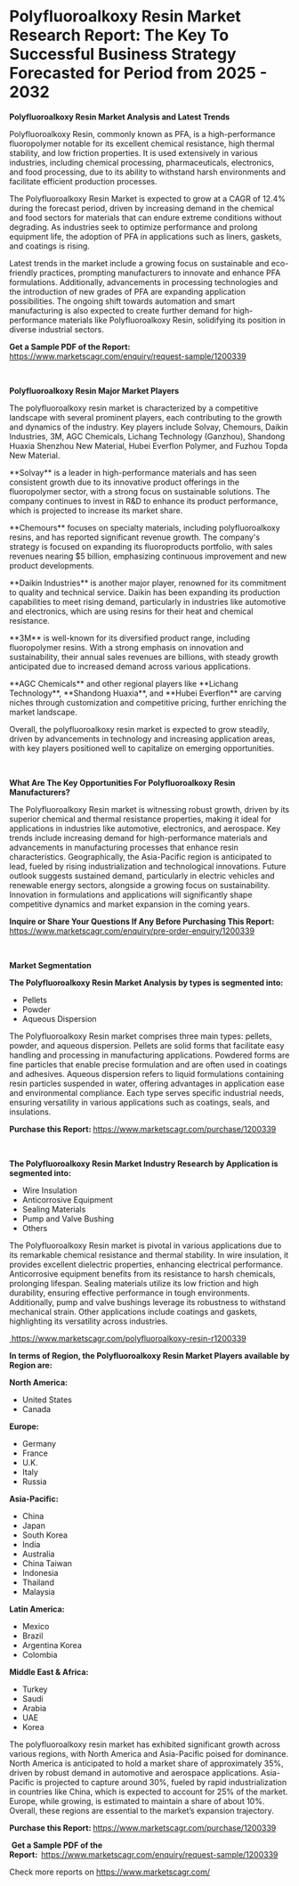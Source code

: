 <p><h1>Polyfluoroalkoxy Resin Market Research Report: The Key To Successful Business Strategy Forecasted for Period from 2025 - 2032</h1></p><p><strong>Polyfluoroalkoxy Resin Market Analysis and Latest Trends</strong></p>
<p><p>Polyfluoroalkoxy Resin, commonly known as PFA, is a high-performance fluoropolymer notable for its excellent chemical resistance, high thermal stability, and low friction properties. It is used extensively in various industries, including chemical processing, pharmaceuticals, electronics, and food processing, due to its ability to withstand harsh environments and facilitate efficient production processes.</p><p>The Polyfluoroalkoxy Resin Market is expected to grow at a CAGR of 12.4% during the forecast period, driven by increasing demand in the chemical and food sectors for materials that can endure extreme conditions without degrading. As industries seek to optimize performance and prolong equipment life, the adoption of PFA in applications such as liners, gaskets, and coatings is rising.  </p><p>Latest trends in the market include a growing focus on sustainable and eco-friendly practices, prompting manufacturers to innovate and enhance PFA formulations. Additionally, advancements in processing technologies and the introduction of new grades of PFA are expanding application possibilities. The ongoing shift towards automation and smart manufacturing is also expected to create further demand for high-performance materials like Polyfluoroalkoxy Resin, solidifying its position in diverse industrial sectors.</p></p>
<p><strong>Get a Sample PDF of the Report:&nbsp;</strong> <a href="https://www.marketscagr.com/enquiry/request-sample/1200339?utm_campaign=1848&utm_medium=2&utm_source=Github&utm_content=ia&utm_term=01022025&utm_id=polyfluoroalkoxy-resin">https://www.marketscagr.com/enquiry/request-sample/1200339</a></p>
<p>&nbsp;</p>
<p><strong>Polyfluoroalkoxy Resin Major Market Players</strong></p>
<p><p>The polyfluoroalkoxy resin market is characterized by a competitive landscape with several prominent players, each contributing to the growth and dynamics of the industry. Key players include Solvay, Chemours, Daikin Industries, 3M, AGC Chemicals, Lichang Technology (Ganzhou), Shandong Huaxia Shenzhou New Material, Hubei Everflon Polymer, and Fuzhou Topda New Material.</p><p>**Solvay** is a leader in high-performance materials and has seen consistent growth due to its innovative product offerings in the fluoropolymer sector, with a strong focus on sustainable solutions. The company continues to invest in R&D to enhance its product performance, which is projected to increase its market share.</p><p>**Chemours** focuses on specialty materials, including polyfluoroalkoxy resins, and has reported significant revenue growth. The company's strategy is focused on expanding its fluoroproducts portfolio, with sales revenues nearing $5 billion, emphasizing continuous improvement and new product developments.</p><p>**Daikin Industries** is another major player, renowned for its commitment to quality and technical service. Daikin has been expanding its production capabilities to meet rising demand, particularly in industries like automotive and electronics, which are using resins for their heat and chemical resistance.</p><p>**3M** is well-known for its diversified product range, including fluoropolymer resins. With a strong emphasis on innovation and sustainability, their annual sales revenues are billions, with steady growth anticipated due to increased demand across various applications.</p><p>**AGC Chemicals** and other regional players like **Lichang Technology**, **Shandong Huaxia**, and **Hubei Everflon** are carving niches through customization and competitive pricing, further enriching the market landscape.</p><p>Overall, the polyfluoroalkoxy resin market is expected to grow steadily, driven by advancements in technology and increasing application areas, with key players positioned well to capitalize on emerging opportunities.</p></p>
<p>&nbsp;</p>
<p><strong>What Are The Key Opportunities For Polyfluoroalkoxy Resin Manufacturers?</strong></p>
<p><p>The Polyfluoroalkoxy Resin market is witnessing robust growth, driven by its superior chemical and thermal resistance properties, making it ideal for applications in industries like automotive, electronics, and aerospace. Key trends include increasing demand for high-performance materials and advancements in manufacturing processes that enhance resin characteristics. Geographically, the Asia-Pacific region is anticipated to lead, fueled by rising industrialization and technological innovations. Future outlook suggests sustained demand, particularly in electric vehicles and renewable energy sectors, alongside a growing focus on sustainability. Innovation in formulations and applications will significantly shape competitive dynamics and market expansion in the coming years.</p></p>
<p><strong>Inquire or Share Your Questions If Any Before Purchasing This Report:</strong> <a href="https://www.marketscagr.com/enquiry/pre-order-enquiry/1200339?utm_campaign=1848&utm_medium=2&utm_source=Github&utm_content=ia&utm_term=01022025&utm_id=polyfluoroalkoxy-resin">https://www.marketscagr.com/enquiry/pre-order-enquiry/1200339</a></p>
<p>&nbsp;</p>
<p><strong>Market Segmentation</strong></p>
<p><strong>The Polyfluoroalkoxy Resin Market Analysis by types is segmented into:</strong></p>
<p><ul><li>Pellets</li><li>Powder</li><li>Aqueous Dispersion</li></ul></p>
<p><p>The Polyfluoroalkoxy Resin market comprises three main types: pellets, powder, and aqueous dispersion. Pellets are solid forms that facilitate easy handling and processing in manufacturing applications. Powdered forms are fine particles that enable precise formulation and are often used in coatings and adhesives. Aqueous dispersion refers to liquid formulations containing resin particles suspended in water, offering advantages in application ease and environmental compliance. Each type serves specific industrial needs, ensuring versatility in various applications such as coatings, seals, and insulations.</p></p>
<p><strong>Purchase this Report:&nbsp;</strong><a href="https://www.marketscagr.com/purchase/1200339?utm_campaign=1848&utm_medium=2&utm_source=Github&utm_content=ia&utm_term=01022025&utm_id=polyfluoroalkoxy-resin">https://www.marketscagr.com/purchase/1200339</a></p>
<p>&nbsp;</p>
<p><strong>The Polyfluoroalkoxy Resin Market Industry Research by Application is segmented into:</strong></p>
<p><ul><li>Wire Insulation</li><li>Anticorrosive Equipment</li><li>Sealing Materials</li><li>Pump and Valve Bushing</li><li>Others</li></ul></p>
<p><p>The Polyfluoroalkoxy Resin market is pivotal in various applications due to its remarkable chemical resistance and thermal stability. In wire insulation, it provides excellent dielectric properties, enhancing electrical performance. Anticorrosive equipment benefits from its resistance to harsh chemicals, prolonging lifespan. Sealing materials utilize its low friction and high durability, ensuring effective performance in tough environments. Additionally, pump and valve bushings leverage its robustness to withstand mechanical strain. Other applications include coatings and gaskets, highlighting its versatility across industries.</p></p>
<p><a href="https://www.marketscagr.com/polyfluoroalkoxy-resin-r1200339?utm_campaign=1848&utm_medium=2&utm_source=Github&utm_content=ia&utm_term=01022025&utm_id=polyfluoroalkoxy-resin">&nbsp;https://www.marketscagr.com/polyfluoroalkoxy-resin-r1200339</a></p>
<p><strong>In terms of Region, the Polyfluoroalkoxy Resin Market Players available by Region are:</strong></p>
<p>
    <p> <strong> North America: </strong>
        <ul>
            <li>United States</li>
            <li>Canada</li>
        </ul>
        </p> 
    <p> <strong> Europe: </strong>
        <ul>
            <li>Germany</li>
            <li>France</li>
            <li>U.K.</li>
            <li>Italy</li>
            <li>Russia</li>
        </ul>
        </p> 
    <p> <strong> Asia-Pacific: </strong>
        <ul>
            <li>China</li>
            <li>Japan</li>
            <li>South Korea</li>
            <li>India</li>
            <li>Australia</li>
            <li>China Taiwan</li>
            <li>Indonesia</li>
            <li>Thailand</li>
            <li>Malaysia</li>
        </ul>
        </p> 
    <p> <strong> Latin America: </strong>
        <ul>
            <li>Mexico</li>
            <li>Brazil</li>
            <li>Argentina Korea</li>
            <li>Colombia</li>
        </ul>
        </p> 
    <p> <strong> Middle East & Africa: </strong>
        <ul>
            <li>Turkey</li>
            <li>Saudi</li>
            <li>Arabia</li>
            <li>UAE</li>
            <li>Korea</li>
        </ul>
    </p>
    </p>
<p><p>The polyfluoroalkoxy resin market has exhibited significant growth across various regions, with North America and Asia-Pacific poised for dominance. North America is anticipated to hold a market share of approximately 35%, driven by robust demand in automotive and aerospace applications. Asia-Pacific is projected to capture around 30%, fueled by rapid industrialization in countries like China, which is expected to account for 25% of the market. Europe, while growing, is estimated to maintain a share of about 10%. Overall, these regions are essential to the market’s expansion trajectory.</p></p>
<p><strong>Purchase this Report: </strong><a href="https://www.marketscagr.com/purchase/1200339?utm_campaign=1848&utm_medium=2&utm_source=Github&utm_content=ia&utm_term=01022025&utm_id=polyfluoroalkoxy-resin">https://www.marketscagr.com/purchase/1200339</a></p>
<p>&nbsp;<strong>Get a Sample PDF of the Report:&nbsp;&nbsp;</strong><a href="https://www.marketscagr.com/enquiry/request-sample/1200339?utm_campaign=1848&utm_medium=2&utm_source=Github&utm_content=ia&utm_term=01022025&utm_id=polyfluoroalkoxy-resin">https://www.marketscagr.com/enquiry/request-sample/1200339</a></p>
<p><strong></strong></p>
<p>Check more reports on <a href="https://www.marketscagr.com/?utm_campaign=1848&utm_medium=2&utm_source=Github&utm_content=ia&utm_term=01022025&utm_id=polyfluoroalkoxy-resin">https://www.marketscagr.com/</a></p>
